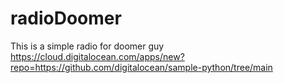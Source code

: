 # radioDoomer
This is a simple radio for doomer guy
https://cloud.digitalocean.com/apps/new?repo=https://github.com/digitalocean/sample-python/tree/main
